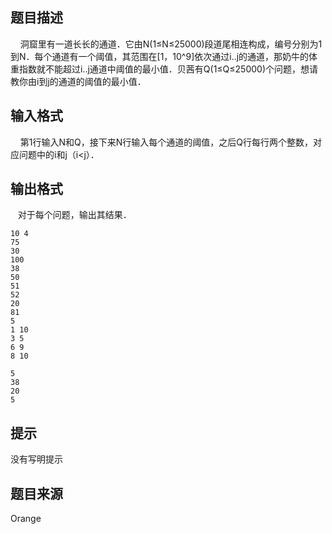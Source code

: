 


## 题目描述
    洞窟里有一道长长的通道．它由N(1≤N≤25000)段道尾相连构成，编号分别为1到N．每个通道有一个阈值，其范围在[1，10^9]依次通过i..j的通道，那奶牛的体重指数就不能超过i..j通道中阈值的最小值．贝茜有Q(1≤Q≤25000)个问题，想请教你由i到j的通道的阈值的最小值．
## 输入格式
    第1行输入N和Q，接下来N行输入每个通道的阈值，之后Q行每行两个整数，对应问题中的i和j（i<j）．
## 输出格式
   对于每个问题，输出其结果．

```input1
10 4
75
30
100
38
50
51
52
20
81
5
1 10
3 5
6 9
8 10

```

```output1
5
38
20
5
```

## 提示
没有写明提示
## 题目来源
Orange


